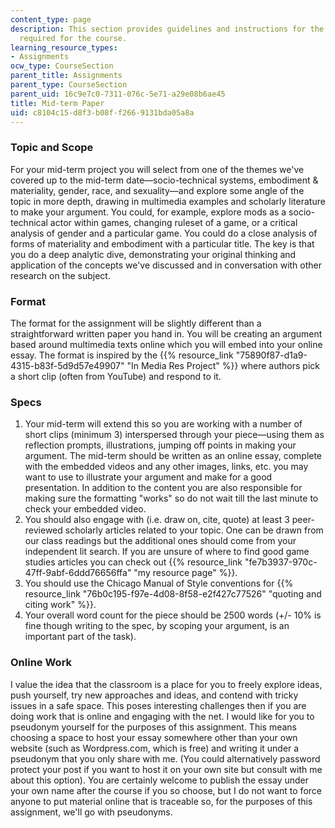 ```yaml
---
content_type: page
description: This section provides guidelines and instructions for the mid-term paper
  required for the course.
learning_resource_types:
- Assignments
ocw_type: CourseSection
parent_title: Assignments
parent_type: CourseSection
parent_uid: 16c9e7c0-7311-076c-5e71-a29e08b6ae45
title: Mid-term Paper
uid: c8104c15-d8f3-b08f-f266-9131bda05a8a
---
```


### Topic and Scope

For your mid-term project you will select from one of the themes we've covered up to the mid-term date—socio-technical systems, embodiment & materiality, gender, race, and sexuality—and explore some angle of the topic in more depth, drawing in multimedia examples and scholarly literature to make your argument. You could, for example, explore mods as a socio-technical actor within games, changing ruleset of a game, or a critical analysis of gender and a particular game. You could do a close analysis of forms of materiality and embodiment with a particular title. The key is that you do a deep analytic dive, demonstrating your original thinking and application of the concepts we've discussed and in conversation with other research on the subject.

### Format

The format for the assignment will be slightly different than a straightforward written paper you hand in. You will be creating an argument based around multimedia texts online which you will embed into your online essay. The format is inspired by the {{% resource_link "75890f87-d1a9-4315-b83f-5d9d57e49907" "In Media Res Project" %}} where authors pick a short clip (often from YouTube) and respond to it.

### Specs

1.  Your mid-term will extend this so you are working with a number of short clips (minimum 3) interspersed through your piece—using them as reflection prompts, illustrations, jumping off points in making your argument. The mid-term should be written as an online essay, complete with the embedded videos and any other images, links, etc. you may want to use to illustrate your argument and make for a good presentation. In addition to the content you are also responsible for making sure the formatting "works" so do not wait till the last minute to check your embedded video.
2.  You should also engage with (i.e. draw on, cite, quote) at least 3 peer-reviewed scholarly articles related to your topic. One can be drawn from our class readings but the additional ones should come from your independent lit search. If you are unsure of where to find good game studies articles you can check out {{% resource_link "fe7b3937-970c-47ff-9abf-6ddd76656ffa" "my resource page" %}}.
3.  You should use the Chicago Manual of Style conventions for {{% resource_link "76b0c195-f97e-4d08-8f58-e2f427c77526" "quoting and citing work" %}}.
4.  Your overall word count for the piece should be 2500 words (+/- 10% is fine though writing to the spec, by scoping your argument, is an important part of the task).

### Online Work

I value the idea that the classroom is a place for you to freely explore ideas, push yourself, try new approaches and ideas, and contend with tricky issues in a safe space. This poses interesting challenges then if you are doing work that is online and engaging with the net. I would like for you to pseudonym yourself for the purposes of this assignment. This means choosing a space to host your essay somewhere other than your own website (such as Wordpress.com, which is free) and writing it under a pseudonym that you only share with me. (You could alternatively password protect your post if you want to host it on your own site but consult with me about this option). You are certainly welcome to publish the essay under your own name after the course if you so choose, but I do not want to force anyone to put material online that is traceable so, for the purposes of this assignment, we'll go with pseudonyms.